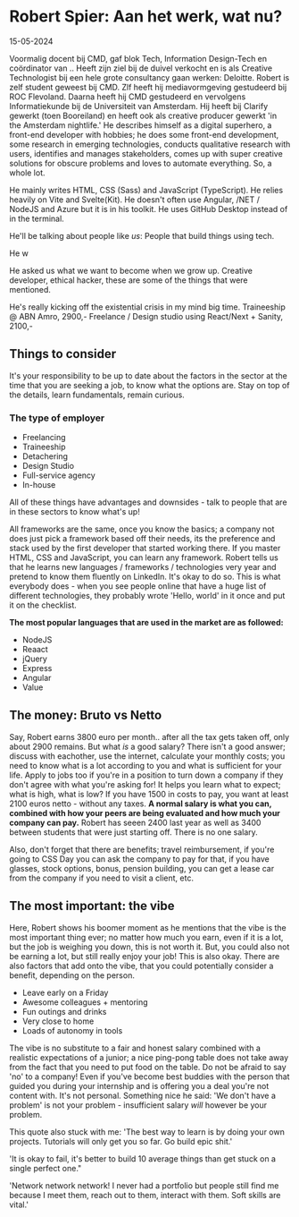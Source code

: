 # Robert Spier: Aan het werk, wat nu?
15-05-2024

Voormalig docent bij CMD, gaf blok Tech, Information Design-Tech en coördinator van ..
Heeft zijn ziel bij de duivel verkocht en is als Creative Technologist bij een hele grote consultancy gaan werken: Deloitte. Robert is zelf student geweest bij CMD. 
Zlf heeft hij mediavormgeving gestudeerd bij ROC Flevoland. Daarna heeft hij CMD gestudeerd en vervolgens Informatiekunde bij de Universiteit van Amsterdam. Hij heeft bij Clarify gewerkt (toen Booreiland) en heeft ook als creative producer gewerkt 'in the Amsterdam nightlife.' He describes himself as a digital superhero, a front-end developer with hobbies; he does some front-end development, some research in emerging technologies, conducts qualitative research with users, identifies and manages stakeholders, comes up with super creative solutions for obscure problems and loves to automate everything. So, a whole lot. 

He mainly writes HTML, CSS (Sass) and JavaScript (TypeScript). He relies heavily on Vite and Svelte(Kit). He doesn't often use Angular, /NET / NodeJS and Azure but it is in his toolkit. He uses GitHub Desktop instead of in the terminal.

He'll be talking about people like _us_: People that build things using tech. 

He w

He asked us what we want to become when we grow up. Creative developer, ethical hacker, these are some of the things that were mentioned. 

He's really kicking off the existential crisis in my mind big time.
Traineeship @ ABN Amro, 2900,-
Freelance / Design studio using React/Next + Sanity, 2100,-

## Things to consider
It's your responsibility to be up to date about the factors in the sector at the time that you are seeking a job, to know what the options are. Stay on top of the details, learn fundamentals, remain curious. 

### The type of employer
- Freelancing
- Traineeship
- Detachering
- Design Studio
- Full-service agency
- In-house 

All of these things have advantages and downsides - talk to people that are in these sectors to know what's up!


All frameworks are the same, once you know the basics; a company not does just pick a framework based off their needs, its the preference and stack used by the first developer that started working there. If you master HTML, CSS and JavaScript, you can learn any framework. Robert tells us that he learns new languages / frameworks / technologies very year and pretend to know them fluently on LinkedIn. It's okay to do so. This is what everybody does - when you see people online that have a huge list of different technologies, they probably wrote 'Hello, world' in it once and put it on the checklist.

**The most popular languages that are used in the market are as followed:**
- NodeJS
- Reaact
- jQuery
- Express
- Angular
- Value

## The money: Bruto vs Netto
Say, Robert earns 3800 euro per month.. after all the tax gets taken off, only about 2900 remains. But what _is_ a good salary? There isn't a good answer; discuss with eachother, use the internet, calculate your monthly costs; you need to know what is a lot according to you and what is sufficient for your life. Apply to jobs too if you're in a position to turn down a company if they don't agree with what you're asking for! It helps you learn what to expect; what is high, what is low? If you have 1500 in costs to pay, you want at least 2100 euros netto - without any taxes. **A normal salary is what you can, combined with how your peers are being evaluated and how much your company can pay.** Robert has seeen 2400 last year as well as 3400 between students that were just starting off. There is no one salary.

Also, don't forget that there are benefits; travel reimbursement, if you're going to CSS Day you can ask the company to pay for that, if you have glasses, stock options, bonus, pension building, you can get a lease car from the company if you need to visit a client, etc. 

## The most important: the vibe
Here, Robert shows his boomer moment as he mentions that the vibe is the most important thing ever; no matter how much you earn, even if it is a lot, but the job is weighing you down, this is not worth it. But, you could also not be earning a lot, but still really enjoy your job! This is also okay. There are also factors that add onto the vibe, that you could potentially consider a benefit, depending on the person.

- Leave early on a Friday
- Awesome colleagues + mentoring
- Fun outings and drinks
- Very close to home
- Loads of autonomy in tools

The vibe is no substitute to a fair and honest salary combined with a realistic expectations of a junior; a nice ping-pong table does not take away from the fact that you need to put food on the table. Do not be afraid to say 'no' to a company! Even if you've become best buddies with the person that guided you during your internship and is offering you a deal you're not content with. It's not personal. Something nice he said: 'We don't have a problem' is not your problem - insufficient salary _will_ however be your problem.

This quote also stuck with me: 'The best way to learn is by doing your own projects. Tutorials will only get you so far. Go build epic shit.'

'It is okay to fail, it's better to build 10 average things than get stuck on a single perfect one."

'Network network network! I never had a portfolio but people still find me because I meet them, reach out to them, interact with them. Soft skills are vital.'